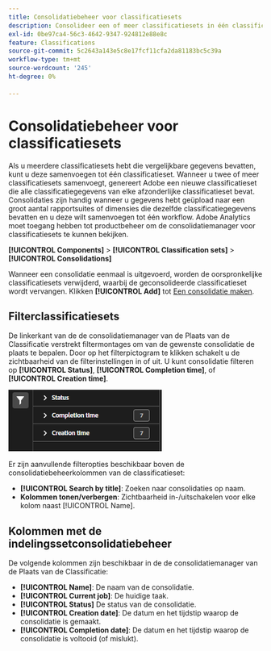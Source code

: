 ```yaml
---
title: Consolidatiebeheer voor classificatiesets
description: Consolideer een of meer classificatiesets in één classificatieset.
exl-id: 0be97ca4-56c3-4642-9347-924812e88e8c
feature: Classifications
source-git-commit: 5c2643a143e5c8e17fcf11cfa2da81183bc5c39a
workflow-type: tm+mt
source-wordcount: '245'
ht-degree: 0%

---
```


# Consolidatiebeheer voor classificatiesets

Als u meerdere classificatiesets hebt die vergelijkbare gegevens bevatten, kunt u deze samenvoegen tot één classificatieset. Wanneer u twee of meer classificatiesets samenvoegt, genereert Adobe een nieuwe classificatieset die alle classificatiegegevens van elke afzonderlijke classificatieset bevat. Consolidaties zijn handig wanneer u gegevens hebt geüpload naar een groot aantal rapportsuites of dimensies die dezelfde classificatiegegevens bevatten en u deze wilt samenvoegen tot één workflow. Adobe Analytics moet toegang hebben tot productbeheer om de consolidatiemanager voor classificatiesets te kunnen bekijken.

**[!UICONTROL Components]** > **[!UICONTROL Classification sets]** > **[!UICONTROL Consolidations]**

Wanneer een consolidatie eenmaal is uitgevoerd, worden de oorspronkelijke classificatiesets verwijderd, waarbij de geconsolideerde classificatieset wordt vervangen. Klikken **[!UICONTROL Add]** tot [Een consolidatie maken](process.md).

## Filterclassificatiesets

De linkerkant van de de consolidatiemanager van de Plaats van de Classificatie verstrekt filtermontages om van de gewenste consolidatie de plaats te bepalen. Door op het filterpictogram te klikken schakelt u de zichtbaarheid van de filterinstellingen in of uit. U kunt consolidatie filteren op **[!UICONTROL Status]**, **[!UICONTROL Completion time]**, of **[!UICONTROL Creation time]**.

![Consolidatiefilters voor classificatiesets](../../assets/classification-set-consolidation-filters.png)

Er zijn aanvullende filteropties beschikbaar boven de consolidatiebeheerkolommen van de classificatieset:

* **[!UICONTROL Search by title]**: Zoeken naar consolidaties op naam.
* **Kolommen tonen/verbergen**: Zichtbaarheid in-/uitschakelen voor elke kolom naast [!UICONTROL Name].

## Kolommen met de indelingssetconsolidatiebeheer

De volgende kolommen zijn beschikbaar in de de consolidatiemanager van de Plaats van de Classificatie:

* **[!UICONTROL Name]**: De naam van de consolidatie.
* **[!UICONTROL Current job]**: De huidige taak. <!-- todo: better description -->
* **[!UICONTROL Status]** De status van de consolidatie. <!-- todo: get list of possible statuses -->
* **[!UICONTROL Creation date]**: De datum en het tijdstip waarop de consolidatie is gemaakt.
* **[!UICONTROL Completion date]**: De datum en het tijdstip waarop de consolidatie is voltooid (of mislukt).
